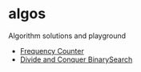 # algos
Algorithm solutions and playground

- [Frequency Counter](https://github.com/albert-tarkaa/algos/blob/main/frequencyCounter.js)
- [Divide and Conquer BinarySearch](https://github.com/albert-tarkaa/algos/blob/main/DivideAndConquer-BinarySearch.js)
